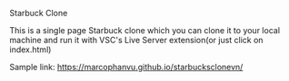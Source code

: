 Starbuck Clone

This is a single page Starbuck clone which you can clone it to your local machine and run it with VSC's Live Server extension(or just click on index.html)

Sample link: https://marcophanvu.github.io/starbucksclonevn/